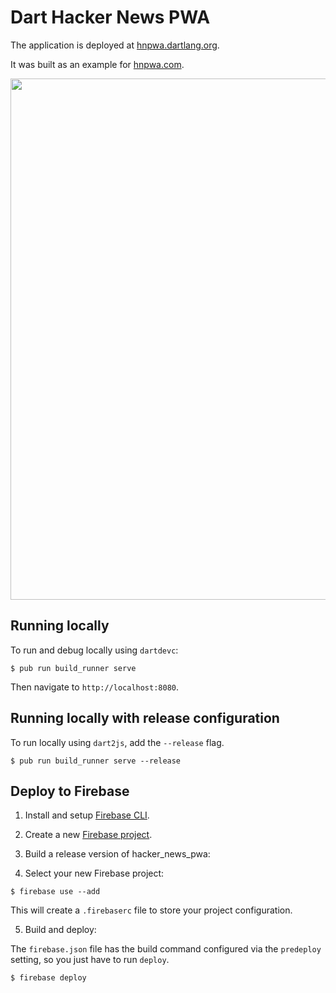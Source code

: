 # Dart Hacker News PWA

The application is deployed at [hnpwa.dartlang.org](https://hnpwa.dartlang.org).

It was built as an example for [hnpwa.com](https://hnpwa.com/).

<img width="834" src="https://user-images.githubusercontent.com/168174/36634757-57637b9a-195e-11e8-82f9-07c882f0471c.png">

## Running locally

To run and debug locally using `dartdevc`:

```console
$ pub run build_runner serve
```

Then navigate to `http://localhost:8080`.

## Running locally with release configuration

To run locally using `dart2js`, add the `--release` flag.

```console
$ pub run build_runner serve --release
```

## Deploy to Firebase

1. Install and setup [Firebase CLI](https://github.com/firebase/firebase-tools/).

2. Create a new [Firebase project](https://console.firebase.google.com/).

3. Build a release version of hacker_news_pwa:

4. Select your new Firebase project:

  ```console
  $ firebase use --add
  ```

  This will create a `.firebaserc` file to store your project configuration.

5. Build and deploy:

  The `firebase.json` file has the build command configured via the `predeploy`
  setting, so you just have to run `deploy`.

  ```console
  $ firebase deploy
  ```

<!--
Add back details about updating the cached assets once
https://github.com/isoos/pwa/issues/21 is fixed

## Updating service worker cached assets

Run the following commands to update the list of assets the service worker will
cache to be accessible offline.

```shell
$ pub run build_runner build --config=release --output build
$ pub run pwa --exclude "packages/**,.packages,*.dart,*.js.deps,*.js.info.json,*.js.map,*.js.tar.gz,*.module"
```
-->

